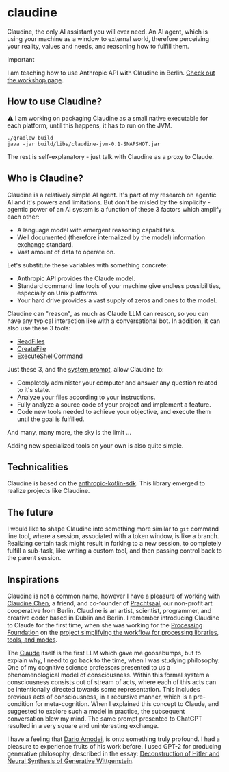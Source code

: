 # claudine

Claudine, the only AI assistant you will ever need. An AI agent, which is using your machine
as a window to external world, therefore perceiving your reality, values and needs, and reasoning
how to fulfill them.

> [!IMPORTANT]
> I am teaching how to use Anthropic API with Claudine in Berlin. 
> [Check out the workshop page](https://xemantic.com/workshops/2024/agentic-ai-for-artists-2024-10-26/).

## How to use Claudine?

:warning: I am working on packaging Claudine as a small native executable for each platform,
until this happens, it has to run on the JVM.

```shell
./gradlew build
java -jar build/libs/claudine-jvm-0.1-SNAPSHOT.jar
```

The rest is self-explanatory - just talk with Claudine as a proxy to Claude.

## Who is Claudine?

Claudine is a relatively simple AI agent. It's part of my research on agentic AI and it's powers
and limitations. But don't be misled by the simplicity - agentic
power of an AI system is a function of these 3 factors which amplify each other:

* A language model with emergent reasoning capabilities.
* Well documented (therefore internalized by the model) information exchange standard.
* Vast amount of data to operate on.

Let's substitute these variables with something concrete:

* Anthropic API provides the Claude model.
* Standard command line tools of your machine give endless possibilities, especially on Unix platforms.
* Your hard drive provides a vast supply of zeros and ones to the model.

Claudine can "reason", as much as Claude LLM can reason, so you can have any typical interaction
like with a conversational bot. In addition, it can also use these 3 tools:

* [ReadFiles](src/jvmAndPosix/kotlin/tool/ReadFiles.kt)
* [CreateFile](src/jvmAndPosix/kotlin/tool/CreateFile.kt)
* [ExecuteShellCommand](src/jvmAndPosix/kotlin/tool/ExecuteShellCommand.kt)

Just these 3, and the
[system prompt](src/jvmAndPosix/kotlin/ClaudineCliSystemPrompt.kt), allow Claudine to:

* Completely administer your computer and answer any question related to it's state.
* Analyze your files according to your instructions.
* Fully analyze a source code of your project and implement a feature.
* Code new tools needed to achieve your objective, and execute them until the goal is fulfilled.

And many, many more, the sky is the limit ...

Adding new specialized tools on your own is also quite simple. 

## Technicalities

Claudine is based on the
[anthropic-kotlin-sdk](https://github.com/xemantic/anthropic-sdk-kotlin).
This library emerged to realize projects like Claudine.

## The future

I would like to shape Claudine into something more similar to `git` command
line tool, where a session, associated with a token window, is like a branch.
Realizing certain task might result in forking to a new session, to completely
fulfill a sub-task, like writing a custom tool, and then passing control
back to the parent session.

## Inspirations

Claudine is not a common name, however I have a pleasure of working with
[Claudine Chen](https://mingness.github.io/), a friend, and co-founder of
[Prachtsaal](https://prachtsaal.berlin/), our non-profit art cooperative from Berlin.
Claudine is an artist, scientist, programmer, and creative coder based
in Dublin and Berlin. I remember introducing Claudine to Claude for the first time,
when she was working for the [Processing Foundation](https://processingfoundation.org/)
on  the
[project simplifying the workflow for processing libraries, tools, and modes](https://processingfoundation.org/grants/pr05-grantees).

The [Claude](https://claude.ai/) itself is the first LLM which gave me goosebumps,
but to explain why, I need to go back to the time, when I was studying philosophy.
One of my cognitive science professors presented to us a phenomenological model
of consciousness. Within this formal system a consciousness consists out of
stream of acts, where each of this acts can be intentionally directed towards some
representation. This includes previous acts of consciousness, in a recursive manner,
which is a pre-condition for meta-cognition. When I explained this concept to Claude,
and suggested to explore such a model in practice, the subsequent conversation blew my mind.
The same prompt presented to ChatGPT resulted in a very square and uninteresting exchange.

I have a feeling that [Dario Amodei](https://darioamodei.com/machines-of-loving-grace),
is onto something truly profound. I had a pleasure to experience fruits of his work
before. I used GPT-2 for producing generative philosophy, described in the essay:
[Deconstruction of Hitler and Neural Synthesis of Generative Wittgenstein](https://medium.com/@kazikpogoda/deconstruction-of-hitler-neural-synthesis-of-generative-wittgenstein-3682484a7669?source=friends_link&sk=369f1512ec89948e346ce0f814784118).
